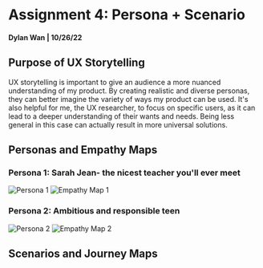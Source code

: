 # Assignment 4: Persona + Scenario 
#### Dylan Wan | 10/26/22

## Purpose of UX Storytelling 
UX storytelling is important to give an audience a more nuanced understanding of my product. By creating realistic and diverse personas, they can better imagine the variety of ways my product can be used. It's also helpful for me, the UX researcher, to focus on specific users, as it can lead to a deeper understanding of their wants and needs. Being less general in this case can actually result in more universal solutions. 

## Personas and Empathy Maps
### Persona 1: Sarah Jean- the nicest teacher you'll ever meet 
![Persona 1](https://user-images.githubusercontent.com/114602097/197993601-cfdaea36-63c7-4c25-9d02-2a5acf598900.png)
![Empathy Map 1](https://user-images.githubusercontent.com/114602097/197993775-415003ea-51c3-4a7c-be1e-21c2c02e598e.png)

### Persona 2: Ambitious and responsible teen 
![Persona 2](https://user-images.githubusercontent.com/114602097/197994003-54ea4d24-9cf0-4bda-a4ee-02fb647a9543.png)
![Empathy Map 2](https://user-images.githubusercontent.com/114602097/197994042-afcef592-4d21-4b27-836e-7e77468550b2.png)

## Scenarios and Journey Maps
